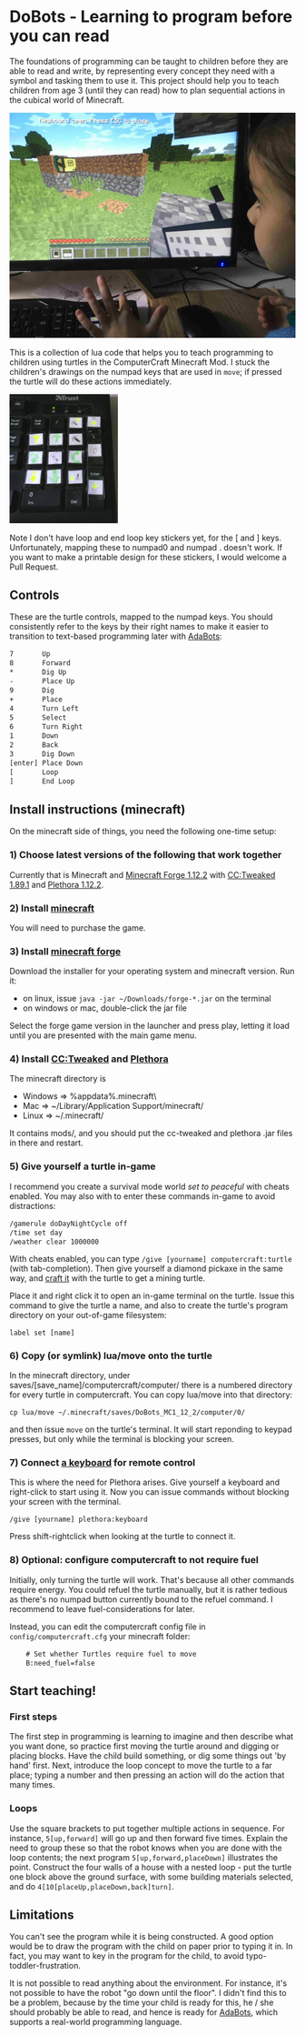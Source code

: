 # DoBots - Learning to program before you can read

The foundations of programming can be taught to children before they are able to read and write, by representing every concept they need with a symbol and tasking them to use it.
This project should help you to teach children from age 3 (until they can read) how to plan sequential actions in the cubical world of Minecraft.

![picture of child controlling computercraft turtle](demo_pictures/child_controlling_turtle.jpg)

This is a collection of lua code that helps you to teach programming to children using turtles in the ComputerCraft Minecraft Mod.
I stuck the children's drawings on the numpad keys that are used in `move`; if pressed the turtle will do these actions immediately.

![picture of my numpad with icons stuck on the keys](demo_pictures/keyboard_stickers.png)

Note I don't have loop and end loop key stickers yet, for the [ and ] keys. Unfortunately, mapping these to numpad0 and numpad . doesn't work.
If you want to make a printable design for these stickers, I would welcome a Pull Request.

## Controls

These are the turtle controls, mapped to the numpad keys.
You should consistently refer to the keys by their right names to make it easier to transition
to text-based programming later with [AdaBots](http://github.com/TamaMcGlinn/AdaBots):

```
7       Up
8       Forward
*       Dig Up
-       Place Up
9       Dig
+       Place
4       Turn Left
5       Select
6       Turn Right
1       Down
2       Back
3       Dig Down
[enter] Place Down
[       Loop
]       End Loop
```

## Install instructions (minecraft)

On the minecraft side of things, you need the following one-time setup:

### 1) Choose latest versions of the following that work together

Currently that is Minecraft and
[Minecraft Forge 1.12.2](https://files.minecraftforge.net/net/minecraftforge/forge/index_1.12.2.html)
with [CC:Tweaked 1.89.1](https://www.curseforge.com/minecraft/mc-mods/cc-tweaked/files)
and [Plethora 1.12.2](https://plethora.madefor.cc/).

### 2) Install [minecraft](https://minecraft.net/)

You will need to purchase the game.

### 3) Install [minecraft forge](https://files.minecraftforge.net/net/minecraftforge/forge/)

Download the installer for your operating system and minecraft version. Run it:

- on linux, issue `java -jar ~/Downloads/forge-*.jar` on the terminal
- on windows or mac, double-click the jar file

Select the forge game version in the launcher and press play, letting it load until you
are presented with the main game menu.

### 4) Install [CC:Tweaked](https://www.curseforge.com/minecraft/mc-mods/cc-tweaked) and [Plethora](https://plethora.madefor.cc/)

The minecraft directory is 

- Windows => %appdata%\.minecraft\
- Mac     => ~/Library/Application Support/minecraft/
- Linux   => ~/.minecraft/

It contains mods/, and you should put the cc-tweaked and plethora .jar files in there and restart.

### 5) Give yourself a turtle in-game

I recommend you create a survival mode world *set to peaceful* with cheats enabled. 
You may also with to enter these commands in-game to avoid distractions:

```
/gamerule doDayNightCycle off
/time set day
/weather clear 1000000
```

With cheats enabled, you can type `/give [yourname] computercraft:turtle` (with tab-completion).
Then give yourself a diamond pickaxe in the same way, and [craft it](https://www.minecraft-crafting.net/)
with the turtle to get a mining turtle.

Place it and right click it to open an in-game terminal on the turtle. Issue this command to give
the turtle a name, and also to create the turtle's program directory on your out-of-game filesystem:

```
label set [name]
```

### 6) Copy (or symlink) lua/move onto the turtle

In the minecraft directory, under saves/[save_name]/computercraft/computer/ there is a numbered
directory for every turtle in computercraft. You can copy lua/move into that directory:

```
cp lua/move ~/.minecraft/saves/DoBots_MC1_12_2/computer/0/
```

and then issue `move` on the turtle's terminal. It will start reponding to keypad presses,
but only while the terminal is blocking your screen.

### 7) Connect [a keyboard](https://plethora.madefor.cc/items/keyboard.html) for remote control

This is where the need for Plethora arises. Give yourself a keyboard and right-click to start 
using it. Now you can issue commands without blocking your screen with the terminal.

```
/give [yourname] plethora:keyboard
```

Press shift-rightclick when looking at the turtle to connect it.

### 8) Optional: configure computercraft to not require fuel

Initially, only turning the turtle will work. That's because all other commands require energy.
You could refuel the turtle manually, but it is rather tedious as there's no numpad button currently
bound to the refuel command. I recommend to leave fuel-considerations for later.

Instead, you can edit the computercraft config file in `config/computercraft.cfg` your minecraft folder:

```
    # Set whether Turtles require fuel to move
    B:need_fuel=false
```

## Start teaching!

### First steps

The first step in programming is learning to imagine and then describe what you want done, so practice first moving the turtle around and digging or placing blocks.
Have the child build something, or dig some things out 'by hand' first.
Next, introduce the loop concept to move the turtle to a far place; typing a number and then pressing an action will do the action that many times.

### Loops

Use the square brackets to put together multiple actions in sequence. For instance, `5[up,forward]` will go up and then forward five times.
Explain the need to group these so that the robot knows when you are done with the loop contents; the next program `5[up,forward,placeDown]` illustrates the point. Construct the four walls of a house with a nested loop - put the turtle one block above the ground surface, with some building materials selected, and do `4[10[placeUp,placeDown,back]turn]`.

## Limitations

You can't see the program while it is being constructed. A good option would be to draw the program with the child on paper prior to typing it in.
In fact, you may want to key in the program for the child, to avoid typo-toddler-frustration.

It is not possible to read anything about the environment. For instance, it's not possible to have the robot "go down until the floor".
I didn't find this to be a problem, because by the time your child is ready for this, he / she should probably be able to read, and hence is ready
for [AdaBots](http://github.com/TamaMcGlinn/AdaBots), which supports a real-world programming language.

